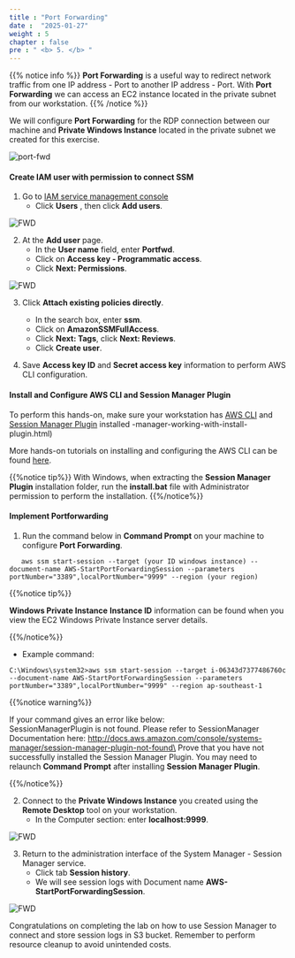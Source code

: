 ```yaml
---
title : "Port Forwarding"
date :  "2025-01-27" 
weight : 5 
chapter : false
pre : " <b> 5. </b> "
---
```


{{% notice info %}}
**Port Forwarding** is a useful way to redirect network traffic from one IP address - Port to another IP address - Port. With **Port Forwarding** we can access an EC2 instance located in the private subnet from our workstation.
{{% /notice %}}

We will configure **Port Forwarding** for the RDP connection between our machine and **Private Windows Instance** located in the private subnet we created for this exercise.

![port-fwd](/images/arc-04.png) 

#### Create IAM user with permission to connect SSM

1. Go to [IAM service management console](https://console.aws.amazon.com/iamv2/home)
   + Click **Users** , then click **Add users**.

![FWD](/images/5.fwd/001-fwd.png)

2. At the **Add user** page.
   + In the **User name** field, enter **Portfwd**.
   + Click on **Access key - Programmatic access**.
   + Click **Next: Permissions**.
  
![FWD](/images/5.fwd/002-fwd.png)

3. Click **Attach existing policies directly**.
   + In the search box, enter **ssm**.
   + Click on **AmazonSSMFullAccess**.
   + Click **Next: Tags**, click **Next: Reviews**.
   + Click **Create user**.

4. Save **Access key ID** and **Secret access key** information to perform AWS CLI configuration.

#### Install and Configure AWS CLI and Session Manager Plugin
  
To perform this hands-on, make sure your workstation has [AWS CLI]() and [Session Manager Plugin](https://docs.aws.amazon.com/systems-manager/latest/userguide/session) installed -manager-working-with-install-plugin.html)

More hands-on tutorials on installing and configuring the AWS CLI can be found [here](https://000011.awsstudygroup.com/).

{{%notice tip%}}
With Windows, when extracting the **Session Manager Plugin** installation folder, run the **install.bat** file with Administrator permission to perform the installation.
{{%/notice%}}

#### Implement Portforwarding

1. Run the command below in **Command Prompt** on your machine to configure **Port Forwarding**.

```
   aws ssm start-session --target (your ID windows instance) --document-name AWS-StartPortForwardingSession --parameters portNumber="3389",localPortNumber="9999" --region (your region)
```
{{%notice tip%}}

**Windows Private Instance** **Instance ID** information can be found when you view the EC2 Windows Private Instance server details.

{{%/notice%}}

   + Example command:

```
C:\Windows\system32>aws ssm start-session --target i-06343d7377486760c --document-name AWS-StartPortForwardingSession --parameters portNumber="3389",localPortNumber="9999" --region ap-southeast-1
```

{{%notice warning%}}

If your command gives an error like below: \
SessionManagerPlugin is not found. Please refer to SessionManager Documentation here: http://docs.aws.amazon.com/console/systems-manager/session-manager-plugin-not-found\
Prove that you have not successfully installed the Session Manager Plugin. You may need to relaunch **Command Prompt** after installing **Session Manager Plugin**.

{{%/notice%}}

2. Connect to the **Private Windows Instance** you created using the **Remote Desktop** tool on your workstation.
   + In the Computer section: enter **localhost:9999**.


![FWD](/images/5.fwd/003-fwd.png)


3. Return to the administration interface of the System Manager - Session Manager service.
   + Click tab **Session history**.
   + We will see session logs with Document name **AWS-StartPortForwardingSession**.


![FWD](/images/5.fwd/004-fwd.png)


Congratulations on completing the lab on how to use Session Manager to connect and store session logs in S3 bucket. Remember to perform resource cleanup to avoid unintended costs.